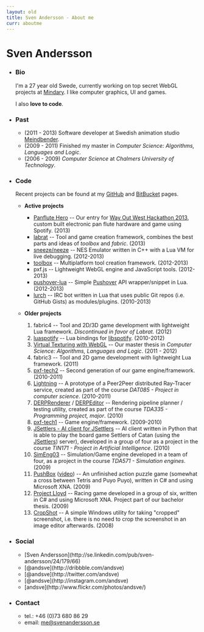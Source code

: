 ```yaml
---
layout: old
title: Sven Andersson - About me
curr: aboutme
---
```

Sven Andersson
==============
* ### Bio ###

	I'm a 27 year old Swede, currently working on top secret WebGL projects at [Mindary](http://www.mindary.se/). I like computer graphics, UI and games.

	I also **love to code**. 

* ### Past ###
	
	*  (2011 - 2013) Software developer at Swedish animation studio [Meindbender](http://meindbender.com/).
	*  (2009 - 2011) Finished my master in _Computer Science: Algorithms, Languages and Logic_.
	*  (2006 - 2009) _Computer Science_ at _Chalmers University of Technology_.

* ### Code ###

	Recent projects can be found at my [GitHub](https://github.com/sweetfish) and [BitBucket](https://bitbucket.org/andsve) pages.

	* **Active projects**

		* [Panflute Hero](http://wowhack.challengepost.com/submissions/16385-panflute-hero) -- Our entry for [Way Out West Hackathon 2013](http://wowhack.challengepost.com/), custom built electronic pan flute hardware and game using Spotify. (2013)
		* [labrat](https://bitbucket.org/andsve/labrat/) -- Tool and game creation framework, combines the best parts and ideas of *toolbox* and *fabric*. (2013)
		* [sneeze/neeze](https://bitbucket.org/andsve/sneeze/) -- NES Emulator written in C++ with a Lua VM for live debugging. (2012-2013)
		* [toolbox](https://bitbucket.org/andsve/toolbox/) -- Multiplatform tool creation framework. (2012-2013)
		* pxf.js -- Lightweight WebGL engine and JavaScript tools. (2012-2013)
		* [pushover-lua](https://github.com/sweetfish/pushover-lua) -- Simple [Pushover](https://pushover.net) API wrapper/snippet in Lua. (2012-2013)
		* [lurch](http://github.com/sweetfish/lurch) -- IRC bot written in Lua that uses public Git repos (i.e. GitHub Gists) as modules/plugins. (2010-2013)
		

	* **Older projects**

		1.  fabric4 -- Tool and 2D/3D game development with lightweight Lua framework. *Discontinued in favor of Labrat.* (2012)
		1.  [luaspotify](https://github.com/sweetfish/luaspotify/) -- Lua bindings for [libspotify](https://developer.spotify.com/technologies/libspotify/). (2010-2012)
		1.  [Virtual Texturing with WebGL](http://publications.lib.chalmers.se/publication/155126) -- Our master thesis in _Computer Science: Algorithms, Languages and Logic_. (2011 - 2012)
		1.  fabric3 -- Tool and 2D game development with lightweight Lua framework. (2011)
		1.  [pxf-tech2](http://github.com/pxf/pxf-tech2) -- Second generation of our game engine/framework. (2010-2011)
		1.  [Lightning](http://github.com/pxf/pxf-tech2/tree/master/Projects/Lightning) -- A prototype of a Peer2Peer distributed Ray-Tracer service, created as part of the course _DAT085 - Project in computer science_. (2010-2011)
		1.  [DERPRenderer](http://github.com/pxf/pxf-tech2/tree/master/Projects/DERPRenderer) / [DERPEditor](http://github.com/pxf/pxf-tech2/tree/master/Projects/DERPEditor) -- Rendering pipeline planner / testing utility, created as part of the course _TDA335 - Programming project, major_. (2010)
		1.  [pxf-tech1](http://github.com/pxf/pxf) -- Game engine/framework. (2009-2010)
		1.  [JSettlers - AI client for JSettlers](http://sweetfish.github.com/TIN171/) -- AI client written in Python that is able to play the board game Settlers of Catan (using the [JSettlers](http://nand.net/jsettlers/devel/)) server), developed in a group of four as a project in the course _TIN171 - Project in Artificial Intelligence_. (2010)
		1.  [SimEng03](http://code.google.com/p/simeng03/) -- Simulation/Game engine developed in a team of four, as a project in the course _TDA571 - Simulation engines_. (2009)
		1.  [PushBox](http://md5.se/cg/pb/PushBoxWindows_noinstall.zip) ([video](http://md5.se/cg/pb/pushbox_02.ogv)) -- An unfinished action puzzle game (somewhat a cross between Tetris and Puyo Puyo), written in C# and using Microsoft XNA. (2009)
		1.  [Project Lloyd](http://lloyd.codeplex.com/) -- Racing game developed in a group of six, written in C# and using Microsoft XNA. Project part of our bachelor thesis. (2009)
		1.  [CropShot](http://content.svenandersson.se/cropshot/) -- A simple Windows utility for taking "cropped" screenshot, i.e. there is no need to crop the screenshot in an image editor afterwards. (2008)

* ### Social ###
	
	<ul>
	<li><i class="icon-linkedin-sign"></i> [Sven Andersson](http://se.linkedin.com/pub/sven-andersson/24/179/66)</li>
	<li><i class="icon-dribble"></i> [@andsve](http://dribbble.com/andsve)</li>
	<li><i class="icon-twitter"></i> [@andsve](http://twitter.com/andsve)</li>
	<li><i class="icon-instagram"></i> [@andsve](http://instagram.com/andsve)</li>
	<li><i class="icon-flickr"></i> [andsve](http://www.flickr.com/photos/andsve/)</li>
	</ul>

* ### Contact ###
	
	* tel.: +46 (0)73 680 86 29
	* email: me@svenandersson.se
